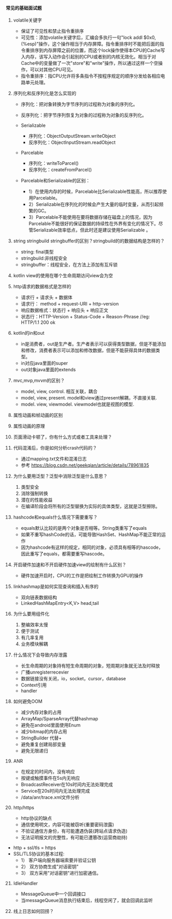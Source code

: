 #### 常见的基础面试题

1. volatile关键字
   * 保证了可见性和禁止指令重排序
   * 可见性：添加volatile关键字后，汇编会多执行一句"lock addl $0x0, (%esp)"操作，这个操作相当于内存屏障。指令重排序时不能把后面的指令重排序到内存屏障之前的位置，而这个lock操作使得本CPU的Cache写入内存，该写入动作会引起别的CPU或者别的内核无效化。相当于对Cache中的变量做了一次"store"和"write"操作，所以通过这样一个空操作，可以对其他CPU可见。
   * 指令重排序：指CPU允许将多条指令不按程序规定的顺序分发给各相应电路单元处理。

2. 序列化和反序列化是怎么实现的
   * 序列化：把对象转换为字节序列的过程称为对象的序列化。
   * 反序列化：把字节序列恢复为对象的过程称为对象的反序列化。
   * Serializable
     * 序列化：ObjectOutputStream.writeObject
     * 反序列化：ObjectInputStream.readObject
   * Parcelable
     * 序列化：writeToParcel()
     * 反序列化：createFromParcel()

   * Parcelable和Serializable的区别：
     * 1）在使用内存的时候，Parcelable比Serializable性能高，所以推荐使用Parcelable。
     * 2）Serializable在序列化的时候会产生大量的临时变量，从而引起频繁的GC。
     * 3）Parcelable不能使用在要将数据存储在磁盘上的情况，因为Parcelable不能很好的保证数据的持续性在外界有变化的情况下。尽管Serializable效率低点，但此时还是建议使用Serializable 。

3. string stringbuild stringbuffer的区别？stringbuild的的数据结构是怎样的？
   * string: final类型
   * stringbuild:非线程安全
   * stringbuffer：线程安全，在方法上添加有互斥锁

4. kotlin view的使用在哪个生命周期访问view会为空
  

5. http请求的数据格式是怎样的
   * 请求行 + 请求头 + 数据体
   * 请求行： method + request-URI + http-version
   * 响应数据格式：状态行 + 响应头 + 响应正文
   * 状态行：HTTP-Version + Status-Code + Reason-Phrase //eg: HTTP/1.1 200 ok

6. kotlin的in和out
   * in是消费者，out是生产者。生产者表示可以获得类型数据，但是不能添加和修改，消费者表示可以添加和修改数据，但是不能获得具体的数据类型。
   * in对应java里面的super
   * out对象java里面的extends

7. mvc,mvp,mvvm的区别？
   * model, view, control. 相互关联，耦合
   * model, view, present. model和view通过present解耦，不直接关联.
   * model. view, viewmodel. viewmodel也就是视图的模型.

8. 属性动画和帧动画的区别
9.  属性动画的原理
10. ‌页面滑动卡顿了，你有什么方式或者工具来处理？


11. ‌代码混淆后，你是如何分析crash代码的？
    * 通过mapping.txt文件和混淆日志
    * 参考 https://blog.csdn.net/geekqian/article/details/78961835

12. ‌为什么要用泛型？泛型中消除泛型是什么意思？
    1. 类型安全
    2. 消除强制转换
    3. 潜在的性能收益
    *  在编译阶段会将所有的泛型替换为实际的具体类型，这就是泛型擦除。

13. ‌hashcode和equals什么情况下需要重写？
    * equals默认比较的是两个对象是否相等。String类重写了equals
    * 如果不重写hashCode的话，可能导致HashSet、HashMap不能正常的运作
    * 因为hashcode有这样的规定，相同的对象，必须具有相等的hascode，因此重写了equals，都需要重写hascode。

14. 开启硬件加速和不开启硬件加速view的绘制有什么区别？
    * 硬件加速开启时，CPU的工作是把绘制工作转换为GPU的操作

15. linkhashmap是如何实现查询和插入有序的
    * 双向链表数据结构
    * LinkedHashMapEntry<K,V> head,tail

16. 为什么要用组件化
    1. 整编效率太慢
    2. 便于测试
    3. 有几率复用
    4. 业务模块解耦

17. 什么情况下会导致内存泄露
    * 长生命周期的对象持有短生命周期的对象，短周期对象就无法及时释放
    * 广播unregisterrecevier
    * 数据链接没有关闭，io，socket，cursor，database
    * Context引用
    * handler

18. 如何避免OOM
    * 减少内存对象的占用
    * ArrayMap/SparseArray代替hashmap
    * 避免在android里面使用Enum
    * 减少bitmap的内存占用
    * StringBuilder 代替+
    * 避免重复创建局部变量
    * 避免无限递归

19. ANR
    * 在规定的时间内，没有响应
    * 按键或触摸事件在5s内无响应
    * BroadcastReceiver在10s时间内无法处理完成
    * Service在20s时间内无法处理完成
    * /data/anr/trace.xml文件分析

20. http/https
    * http协议的缺点
    * 通信使用明文，内容可能被窃听(重要密码泄露)
    * 不验证通信方身份，有可能遭遇伪装(跨站点请求伪造)
    * 无法证明报文的完整性，有可能已遭篡改(运营商劫持)
  * http + ssl/tls = https 
  * SSL/TLS协议的基本过程: 
    * 1） 客户端向服务器端索要并验证公钥
    * 2） 双方协商生成"对话密钥"
    * 3） 双方采用"对话密钥"进行加密通信。

21. IdleHandler
    * MessageQueue中一个回调接口
    * 当messageQueue消息执行结束后，线程空闲了，就会回调此监听

22. 线上日志如何回捞？
